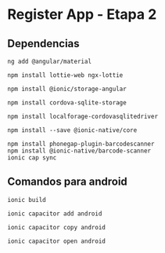 # Register App - Etapa 2


## Dependencias

```
ng add @angular/material
```

```
npm install lottie-web ngx-lottie
```

```
npm install @ionic/storage-angular
```

```
npm install cordova-sqlite-storage
```

```
npm install localforage-cordovasqlitedriver
```

```
npm install --save @ionic-native/core
```

```
npm install phonegap-plugin-barcodescanner
npm install @ionic-native/barcode-scanner
ionic cap sync
```

## Comandos para android

```
ionic build
```
```
ionic capacitor add android
```

```
ionic capacitor copy android
```

```
ionic capacitor open android
```
